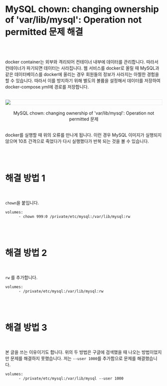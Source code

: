 # MySQL chown: changing ownership of 'var/lib/mysql': Operation not permitted 문제 해결


<br />
<br />

docker container는 외부와 격리되어 컨테이너 내부에 데이터를 관리합니다. 따라서 컨테이너가 파기되면 데이터는 사라집니다. 웹 서비스를 docker로 올릴 때 MySQL과 같은 데이터베이스를 docker에 올리는 경우 회원들의 정보가 사라지는 아찔한 경험을 할 수 있습니다. 따라서 이를 방지하기 위해 별도의 볼륨을 설정해서 데이터를 저장하여 docker-compose.yml에 경로를 저장합니다.

<br />
<img src="http://t1.daumcdn.net/thumb/R1024x0/?fname=https://github.com/KoEonYack/PracticeCoding/blob/4077e5f328fcdb6198328ae4ebfbd85737249393/Article/DevOps/chown_%EB%AC%B8%EC%A0%9C%ED%95%B4%EA%B2%B0/img/1.PNG?raw=true" align="center" style="display: block; margin: 0px auto; display: block; height: auto; border:1px solid #eaeaea; padding: 0px;" width="" >
<br />
<center>MySQL chown: changing ownership of 'var/lib/mysql': Operation not permitted 문제</center>

<br />

docker를 실행할 때 위의 오류를 만나게 됩니다. 이런 경우 MySQL 이미지가 실행되지 않으며 10초 간격으로 죽었다가 다시 실행했다가 반복 되는 것을 볼 수 있습니다.


<br />
<br />


# 해결 방법 1

<br />


`chown`을 붙입니다.

``` text
volumes:
      - chown 999:0 /private/etc/mysql:/var/lib/mysql:rw
```

<br />
<br />

# 해결 방법 2

<br />



`rw` 를 추가합니다. 

``` text
volumes:
      - /private/etc/mysql:/var/lib/mysql:rw
```

<br />
<br />


# 해결 방법 3

<br />


본 글을 쓰는 이유이기도 합니다. 위의 두 방법은 구글에 검색했을 때 나오는 방법이었지만 문제를 해결하지 못했습니다. 저는 `--user 1000`를 추가함으로 문제를 해결했습니다.

``` text
volumes:
      - /private/etc/mysql:/var/lib/mysql --user 1000
```


<br />
<br />
